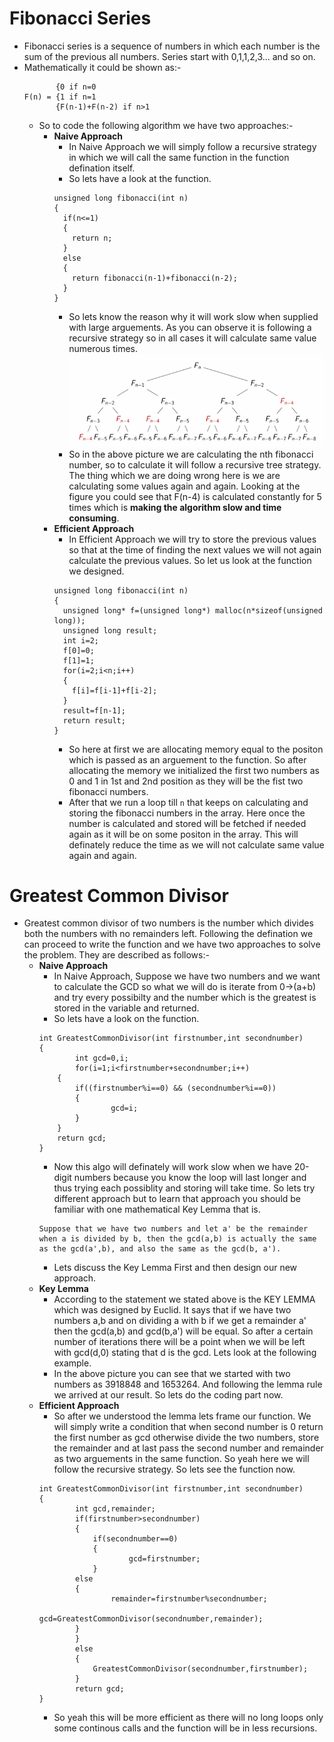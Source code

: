 # Fibonacci Series
- Fibonacci series is a sequence of numbers in which each number is the sum of the previous all numbers. Series start with 0,1,1,2,3... and so on.
- Mathematically it could be shown as:-
  ``` 
         {0 if n=0
  F(n) = {1 if n=1
         {F(n-1)+F(n-2) if n>1
  
  ```
  - So to code the following algorithm we have two approaches:-
    - <b>Naive Approach</b> 
      - In Naive Approach we will simply follow a recursive strategy in which we will call the same function in the function defination itself.
      - So lets have a look at the function.
      ```
      unsigned long fibonacci(int n)
      {
        if(n<=1)
        {
          return n;
        }
        else
        {
          return fibonacci(n-1)+fibonacci(n-2);
        }
      }
      ```
      - So lets know the reason why it will work slow when supplied with large arguements. As you can observe it is following a recursive strategy so in all cases it will calculate same value numerous times.
        ![img](https://github.com/PrajjawalBanati/Algorithms_Toolbox/blob/master/Outputs/Capture.PNG)
      - So in the above picture we are calculating the nth fibonacci number, so to calculate it will follow a recursive tree strategy. The thing which we are doing wrong here is we are calculating some values again and again. Looking at the figure you could see that F(n-4) is calculated constantly for 5 times which is <b>making the algorithm slow and time consuming</b>.
    - <b>Efficient Approach</b>
      - In Efficient Approach we will try to store the previous values so that at the time of finding the next values we will not again calculate the previous values. So let us look at the function we designed.
      ```
      unsigned long fibonacci(int n)
      {
        unsigned long* f=(unsigned long*) malloc(n*sizeof(unsigned long));
        unsigned long result;
        int i=2;
        f[0]=0;
        f[1]=1;
        for(i=2;i<n;i++)
        {
          f[i]=f[i-1]+f[i-2];
        }  
        result=f[n-1];
        return result;
      }
      ```
      - So here at first we are allocating memory equal to the positon which is passed as an arguement to the function. So after allocating the memory we initialized the first two numbers as 0 and 1 in 1st and 2nd position as they will be the fist two fibonacci numbers.
      - After that we run a loop till `n` that keeps on calculating and storing the fibonacci numbers in the array. Here once the number is calculated and stored will be fetched if needed again as it will be on some positon in the array. This will definately reduce the time as we will not calculate same value again and again. 
# Greatest Common Divisor
- Greatest common divisor of two numbers is the number which divides both the numbers with no remainders left. Following the defination we can proceed to write the function and we have two approaches to solve the problem. They are described as follows:-
	- <b>Naive Approach</b>
		- In Naive Approach, Suppose we have two numbers and we want to calculate the GCD so what we will do is iterate from 0->(a+b) and try every possibilty and the number which is the greatest is stored in the variable and returned.
		- So lets have a look on the function.
		```
		int GreatestCommonDivisor(int firstnumber,int secondnumber)
		{
    			int gcd=0,i;
    			for(i=1;i<firstnumber+secondnumber;i++)
    		{
        		if((firstnumber%i==0) && (secondnumber%i==0))
        		{
            			gcd=i;
        		}
    		}
    		return gcd;
		}
		```
		- Now this algo will definately will work slow when we have 20-digit numbers because you know the loop will last longer and thus trying each possiblity and storing will take time. So lets try different approach but to learn that approach you should be familiar with one mathematical Key Lemma that is.
		```
		Suppose that we have two numbers and let a' be the remainder when a is divided by b, then the gcd(a,b) is actually the same as the gcd(a',b), and also the same as the gcd(b, a').
		```
		- Lets discuss the Key Lemma First and then design our new approach.
	- <b>Key Lemma</b>
		- According to the statement we stated above is the KEY LEMMA which was designed by Euclid. It says that if we have two numbers a,b and on dividing a with b if we get a remainder a' then the gcd(a,b) and gcd(b,a') will be equal. So after a certain number of iterations there will be a point when we will be left with gcd(d,0) stating that d is the gcd. Lets look at the following example.
		- In the above picture you can see that we started with two numbers as 3918848 and 1653264. And following the lemma rule we arrived at our result. So lets do the coding part now.
	- <b>Efficient Approach</b>
		- So after we understood the lemma lets frame our function. We will simply write a condition that when second number is 0 return the first number as gcd otherwise divide the two numbers, store the remainder and at last pass the second number and remainder as two arguements in the same function. So yeah here we will follow the recursive strategy. So lets see the function now.
		```
		int GreatestCommonDivisor(int firstnumber,int secondnumber)
		{
    			int gcd,remainder;
    			if(firstnumber>secondnumber)
    			{
        			if(secondnumber==0)
        			{
            				gcd=firstnumber;
        			}
        		else
        		{
            			remainder=firstnumber%secondnumber;
            			gcd=GreatestCommonDivisor(secondnumber,remainder);
        		}
    			}
    			else
    			{
        			GreatestCommonDivisor(secondnumber,firstnumber);
    			}
    			return gcd;
		}
		```
		- So yeah this will be more efficient as there will no long loops only some continous calls and the function will be in less recursions.
